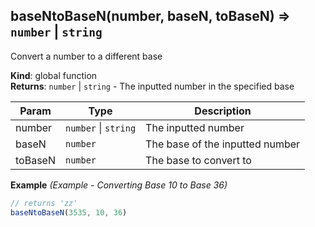 <a name="baseNtoBaseN"></a>

## baseNtoBaseN(number, baseN, toBaseN) ⇒ <code>number</code> \| <code>string</code>

Convert a number to a different base

**Kind**: global function  
**Returns**: <code>number</code> \| <code>string</code> - The inputted number in the specified base

| Param   | Type                                       | Description                     |
| ------- | ------------------------------------------ | ------------------------------- |
| number  | <code>number</code> \| <code>string</code> | The inputted number             |
| baseN   | <code>number</code>                        | The base of the inputted number |
| toBaseN | <code>number</code>                        | The base to convert to          |

**Example** _(Example - Converting Base 10 to Base 36)_

```js
// returns 'zz'
baseNtoBaseN(3535, 10, 36)
```
